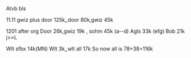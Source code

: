 Atvb bls

11.11  gwiz plus door 125k,,door 80k,gwiz 45k

1201 after org
Door 26k,gwiz 19k ,   sohm 45k (a--d)
Agls 33k  (efg)
Bob  21k   j>>L

Wlt sfbx 14k(MN)   Wlt 3k,,wlt all  17k
So now all is 78+38=116k






